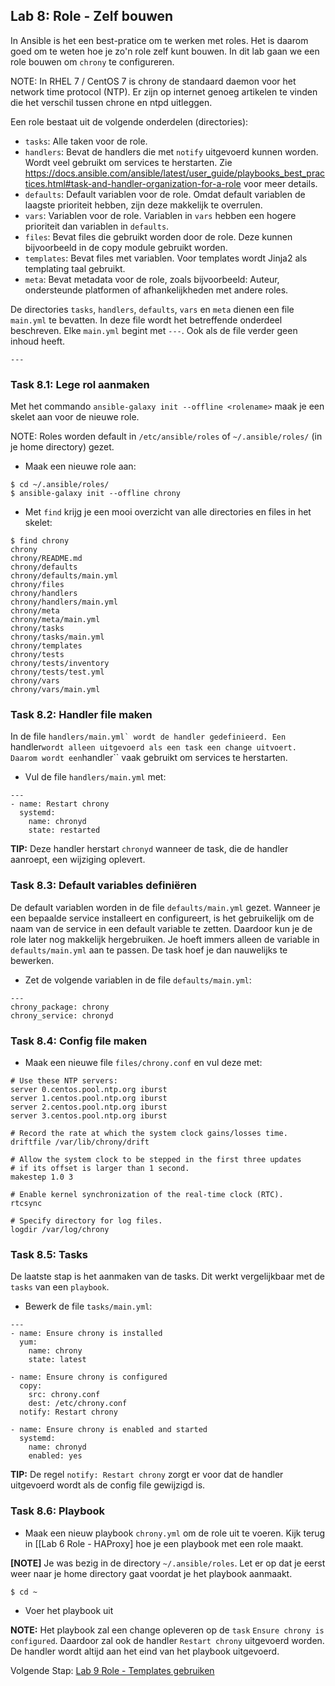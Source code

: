 ## Lab 8: Role - Zelf bouwen

In Ansible is het een best-pratice om te werken met roles. Het is daarom goed om te weten hoe je zo'n role zelf kunt bouwen. In dit lab gaan we een role bouwen om ``chrony`` te configureren. 

NOTE: In RHEL 7 / CentOS 7 is chrony de standaard daemon voor het network time protocol (NTP). Er zijn op internet genoeg artikelen te vinden die het verschil tussen chrone en ntpd uitleggen.

Een role bestaat uit de volgende onderdelen (directories):

* ``tasks``: Alle taken voor de role.
* ``handlers``: Bevat de handlers die met ``notify`` uitgevoerd kunnen worden. Wordt veel gebruikt om services te herstarten. Zie https://docs.ansible.com/ansible/latest/user_guide/playbooks_best_practices.html#task-and-handler-organization-for-a-role voor meer details.
* ``defaults``: Default variablen voor de role. Omdat default variablen de laagste prioriteit hebben, zijn deze makkelijk te overrulen.
* ``vars``: Variablen voor de role. Variablen in ``vars`` hebben een hogere prioriteit dan variablen in ``defaults``.
* ``files``: Bevat files die gebruikt worden door de role. Deze kunnen bijvoorbeeld in de copy module gebruikt worden.
* ``templates``: Bevat files met variablen. Voor templates wordt Jinja2 als templating taal gebruikt.
* ``meta``: Bevat metadata voor de role, zoals bijvoorbeeld: Auteur, ondersteunde platformen of afhankelijkheden met andere roles.

De directories ``tasks``, ``handlers``, ``defaults``, ``vars`` en ``meta`` dienen een file ``main.yml`` te bevatten. In deze file wordt het betreffende onderdeel beschreven. Elke ``main.yml`` begint met ``---``. Ook als de file verder geen inhoud heeft.

```
---
```

### Task 8.1: Lege rol aanmaken

Met het commando ``ansible-galaxy init --offline <rolename>`` maak je een skelet aan voor de nieuwe role.

NOTE: Roles worden default in ``/etc/ansible/roles`` of ``~/.ansible/roles/`` (in je home directory) gezet.

* Maak een nieuwe role aan:

```
$ cd ~/.ansible/roles/
$ ansible-galaxy init --offline chrony
```

* Met ``find`` krijg je een mooi overzicht van alle directories en files in het skelet:
```
$ find chrony
chrony
chrony/README.md
chrony/defaults
chrony/defaults/main.yml
chrony/files
chrony/handlers
chrony/handlers/main.yml
chrony/meta
chrony/meta/main.yml
chrony/tasks
chrony/tasks/main.yml
chrony/templates
chrony/tests
chrony/tests/inventory
chrony/tests/test.yml
chrony/vars
chrony/vars/main.yml
```

### Task 8.2: Handler file maken

In de file ``handlers/main.yml` wordt de handler gedefinieerd. Een ``handler`` wordt alleen uitgevoerd als een task een change uitvoert. Daarom wordt een ``handler`` vaak gebruikt om services te herstarten.

* Vul de file ``handlers/main.yml`` met:
```
---
- name: Restart chrony
  systemd:
    name: chronyd
    state: restarted
```
**TIP:** Deze handler herstart ``chronyd`` wanneer de task, die de handler aanroept, een wijziging oplevert.

### Task 8.3: Default variables definiëren

De default variablen worden in de file ``defaults/main.yml`` gezet. Wanneer je een bepaalde service installeert en configureert, is het gebruikelijk om de naam van de service in een default variable te zetten. Daardoor kun je de role later nog makkelijk hergebruiken. Je hoeft immers alleen de variable in ``defaults/main.yml`` aan te passen. De task hoef je dan nauwelijks te bewerken.

* Zet de volgende variablen in de file ``defaults/main.yml``:
```
---
chrony_package: chrony
chrony_service: chronyd
```

### Task 8.4: Config file maken

* Maak een nieuwe file ``files/chrony.conf`` en vul deze met:
```
# Use these NTP servers:
server 0.centos.pool.ntp.org iburst
server 1.centos.pool.ntp.org iburst
server 2.centos.pool.ntp.org iburst
server 3.centos.pool.ntp.org iburst

# Record the rate at which the system clock gains/losses time.
driftfile /var/lib/chrony/drift

# Allow the system clock to be stepped in the first three updates
# if its offset is larger than 1 second.
makestep 1.0 3

# Enable kernel synchronization of the real-time clock (RTC).
rtcsync

# Specify directory for log files.
logdir /var/log/chrony
```

### Task 8.5: Tasks

De laatste stap is het aanmaken van de tasks. Dit werkt vergelijkbaar met de ``tasks`` van een ``playbook``.

* Bewerk de file ``tasks/main.yml``:
```
---
- name: Ensure chrony is installed
  yum:
    name: chrony
    state: latest

- name: Ensure chrony is configured
  copy:
    src: chrony.conf
    dest: /etc/chrony.conf
  notify: Restart chrony

- name: Ensure chrony is enabled and started
  systemd:
    name: chronyd
    enabled: yes
```

**TIP:** De regel ``notify: Restart chrony`` zorgt er voor dat de handler uitgevoerd wordt als de config file gewijzigd is.

### Task 8.6: Playbook

* Maak een nieuw playbook ``chrony.yml`` om de role uit te voeren. Kijk terug in [[Lab 6 Role - HAProxy] hoe je een playbook met een role maakt.

**[NOTE]**
Je was bezig in de directory ``~/.ansible/roles``. Let er op dat je eerst weer naar je home directory gaat voordat je het playbook aanmaakt.
```
$ cd ~
```
* Voer het playbook uit

**NOTE:** Het playbook zal een change opleveren op de ``task`` ``Ensure chrony is configured``. Daardoor zal ook de handler ``Restart chrony`` uitgevoerd worden. De handler wordt altijd aan het eind van het playbook uitgevoerd.


Volgende Stap: [Lab 9 Role - Templates gebruiken](09_NL_templates.md)
